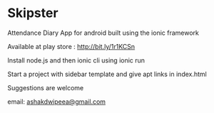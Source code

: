 Skipster
========

Attendance Diary App for android built using the ionic framework

Available at play store : http://bit.ly/1r1KCSn

Install node.js and then ionic cli using ionic run

Start a project with sidebar template and give apt links in index.html

Suggestions are welcome

email: ashakdwipeea@gmail.com
